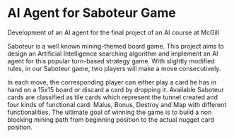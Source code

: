 # AI Agent for Saboteur Game

Development of an AI agent for the final project of an AI course at McGill

Saboteur is a well known mining-themed board game. This project aims to design an Artificial Intelligence searching algorithm and implement an AI agent for this popular turn-based strategy game. 
With slightly modified rules, in our Saboteur game, two players will make a move consecutively. 

In each move, the corresponding player can either play a card he has in hand on a 15x15 board or discard a card by dropping it. 
Available Saboteur cards are classified as tile cards which represent the tunnel created and four kinds of functional card: Malus, Bonus, Destroy and Map with different functionalities. 
The ultimate goal of winning the game is to build a non blocking mining path from beginning position to the actual nugget card position.
